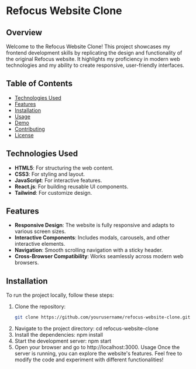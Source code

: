 # Refocus Website Clone

## Overview

Welcome to the Refocus Website Clone! This project showcases my frontend development skills by replicating the design and functionality of the original Refocus website. It highlights my proficiency in modern web technologies and my ability to create responsive, user-friendly interfaces.

## Table of Contents

- [Technologies Used](#technologies-used)
- [Features](#features)
- [Installation](#installation)
- [Usage](#usage)
- [Demo](#demo)
- [Contributing](#contributing)
- [License](#license)

## Technologies Used

- **HTML5**: For structuring the web content.
- **CSS3**: For styling and layout.
- **JavaScript**: For interactive features.
- **React.js**: For building reusable UI components.
- **Tailwind**: For customize design.

## Features

- **Responsive Design**: The website is fully responsive and adapts to various screen sizes.
- **Interactive Components**: Includes modals, carousels, and other interactive elements.
- **Navigation**: Smooth scrolling navigation with a sticky header.
- **Cross-Browser Compatibility**: Works seamlessly across modern web browsers.

## Installation

To run the project locally, follow these steps:

1. Clone the repository:
   ```bash
   git clone https://github.com/yourusername/refocus-website-clone.git
2. Navigate to the project directory:
   cd refocus-website-clone
3. Install the dependencies:
   npm install
4. Start the development server:
   npm start
5. Open your browser and go to http://localhost:3000.
   Usage
   Once the server is running, you can explore the website's features. Feel free to modify the code and experiment with different functionalities!
